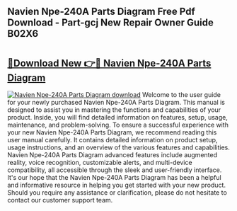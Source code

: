 ## Navien Npe-240A Parts Diagram Free Pdf Download - Part-gcj New Repair Owner Guide B02X6

# <h2><a href="http://dfls57.blite.top/?on=Navien+Npe-240A+Parts+Diagram">🔗Download New 👉🔴 Navien Npe-240A Parts Diagram</a></h2>

[![Navien Npe-240A Parts Diagram download](https://i.imgur.com/lujVjoI.png)](http://dfls57.blite.top/?on=Navien+Npe-240A+Parts+Diagram)
Welcome to the user guide for your newly purchased Navien Npe-240A Parts Diagram. This manual is designed to assist you in mastering the functions and capabilities of your product. Inside, you will find detailed information on features, setup, usage, maintenance, and problem-solving. To ensure a successful experience with your new Navien Npe-240A Parts Diagram, we recommend reading this user manual carefully. It contains detailed information on product setup, usage instructions, and an overview of the various features and capabilities. Navien Npe-240A Parts Diagram advanced features include augmented reality, voice recognition, customizable alerts, and multi-device compatibility, all accessible through the sleek and user-friendly interface. It's our hope that the Navien Npe-240A Parts Diagram has been a helpful and informative resource in helping you get started with your new product. Should you require any assistance or clarification, please do not hesitate to contact our customer support team.
